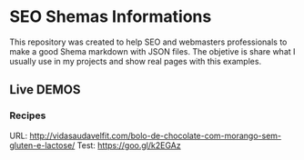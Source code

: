 # SEO Shemas Informations

This repository was created to help SEO and webmasters professionals to make a good Shema markdown with JSON files. The objetive is share what I usually use in my projects and show real pages with this examples.

## Live DEMOS

### Recipes
URL: http://vidasaudavelfit.com/bolo-de-chocolate-com-morango-sem-gluten-e-lactose/
Test:  https://goo.gl/k2EGAz


